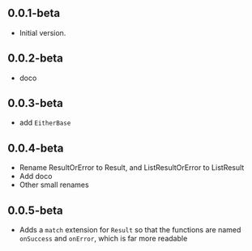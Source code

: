 ## 0.0.1-beta
- Initial version.

## 0.0.2-beta
- doco

## 0.0.3-beta
- add `EitherBase`

## 0.0.4-beta
- Rename ResultOrError to Result, and ListResultOrError to ListResult
- Add doco
- Other small renames

## 0.0.5-beta
- Adds a `match` extension for `Result` so that the functions are named `onSuccess` and `onError`, which is far more readable